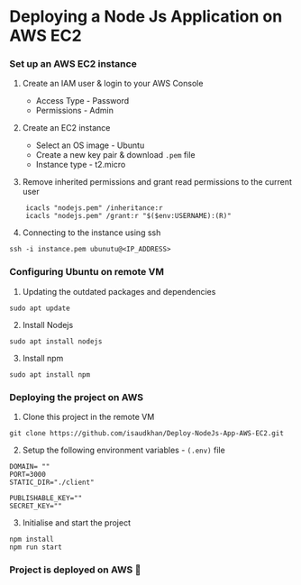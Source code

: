 # Deploying a Node Js Application on AWS EC2

### Set up an AWS EC2 instance

1. Create an IAM user & login to your AWS Console
    - Access Type - Password
    - Permissions - Admin

2. Create an EC2 instance
    - Select an OS image - Ubuntu
    - Create a new key pair & download `.pem` file
    - Instance type - t2.micro

3. Remove inherited permissions and grant read permissions to the current user
```
	icacls "nodejs.pem" /inheritance:r
	icacls "nodejs.pem" /grant:r "$($env:USERNAME):(R)"
```

4. Connecting to the instance using ssh
```
ssh -i instance.pem ubunutu@<IP_ADDRESS>
```

### Configuring Ubuntu on remote VM

1. Updating the outdated packages and dependencies
```
sudo apt update
```

2. Install Nodejs 
```
sudo apt install nodejs
```

3. Install npm
```
sudo apt install npm
```

### Deploying the project on AWS

1. Clone this project in the remote VM
```
git clone https://github.com/isaudkhan/Deploy-NodeJs-App-AWS-EC2.git
```

2. Setup the following environment variables - `(.env)` file
```
DOMAIN= ""
PORT=3000
STATIC_DIR="./client"

PUBLISHABLE_KEY=""
SECRET_KEY=""
```

3. Initialise and start the project
```
npm install
npm run start
```

### Project is deployed on AWS 🎉
